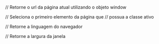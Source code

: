 // Retorne o url da página atual utilizando o objeto window

// Seleciona o primeiro elemento da página que
// possua a classe ativo

// Retorne a linguagem do navegador

// Retorne a largura da janela 